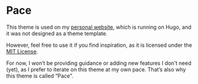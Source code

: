# Pace

This theme is used on my [personal website](https://loyistro.github.io), which is running on Hugo, and it was not designed as a theme template. 

However, feel free to use it if you find inspiration, as it is licensed under the [MIT License](https://github.com/loyistro/pace/blob/main/LICENSE).

For now, I won’t be providing guidance or adding new features I don't need (yet), as I prefer to iterate on this theme at my own pace. That’s also why this theme is called “Pace”.